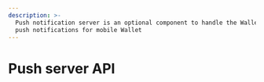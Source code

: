 ```yaml
---
description: >-
  Push notification server is an optional component to handle the WalletConnect
  push notifications for mobile Wallet
---
```


# Push server API

